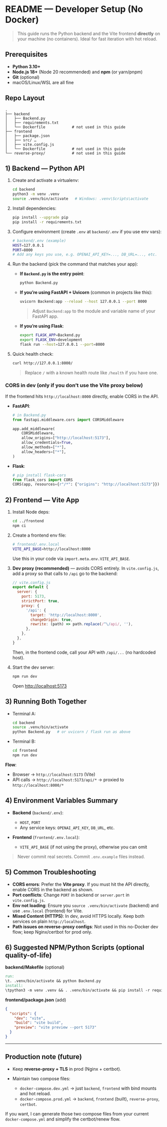 # README — Developer Setup (No Docker)

> This guide runs the Python backend and the Vite frontend **directly** on your machine (no containers). Ideal for fast iteration with hot reload.

## Prerequisites

* **Python 3.10+**
* **Node.js 18+** (Node 20 recommended) and **npm** (or yarn/pnpm)
* **Git** (optional)
* macOS/Linux/WSL are all fine

## Repo Layout

```
.
├── backend
│   ├── Backend.py
│   ├── requirements.txt
│   └── Dockerfile            # not used in this guide
├── frontend
│   ├── package.json
│   ├── src/ …
│   ├── vite.config.js
│   └── Dockerfile            # not used in this guide
└── reverse-proxy/            # not used in this guide
```

## 1) Backend — Python API

1. Create and activate a virtualenv:

   ```bash
   cd backend
   python3 -m venv .venv
   source .venv/bin/activate   # Windows: .venv\Scripts\activate
   ```

2. Install dependencies:

   ```bash
   pip install --upgrade pip
   pip install -r requirements.txt
   ```

3. Configure environment (create `.env` at `backend/.env` if you use env vars):

   ```bash
   # backend/.env (example)
   HOST=127.0.0.1
   PORT=8000
   # Add any keys you use, e.g. OPENAI_API_KEY=..., DB_URL=..., etc.
   ```

4. Run the backend (pick the command that matches your app):

   * **If `Backend.py` is the entry point**:

     ```bash
     python Backend.py
     ```

   * **If you’re using FastAPI + Uvicorn** (common in projects like this):

     ```bash
     uvicorn Backend:app --reload --host 127.0.0.1 --port 8000
     ```

     > Adjust `Backend:app` to the module and variable name of your FastAPI app.

   * **If you’re using Flask**:

     ```bash
     export FLASK_APP=Backend.py
     export FLASK_ENV=development
     flask run --host=127.0.0.1 --port=8000
     ```

5. Quick health check:

   ```bash
   curl http://127.0.0.1:8000/
   ```

   > Replace `/` with a known health route like `/health` if you have one.

### CORS in dev (only if you **don’t** use the Vite proxy below)

If the frontend hits `http://localhost:8000` directly, enable CORS in the API.

* **FastAPI**:

  ```python
  # in Backend.py
  from fastapi.middleware.cors import CORSMiddleware

  app.add_middleware(
      CORSMiddleware,
      allow_origins=["http://localhost:5173"],
      allow_credentials=True,
      allow_methods=["*"],
      allow_headers=["*"],
  )
  ```
* **Flask**:

  ```python
  # pip install flask-cors
  from flask_cors import CORS
  CORS(app, resources={r"/*": {"origins": "http://localhost:5173"}})
  ```

## 2) Frontend — Vite App

1. Install Node deps:

   ```bash
   cd ../frontend
   npm ci
   ```

2. Create a frontend env file:

   ```bash
   # frontend/.env.local
   VITE_API_BASE=http://localhost:8000
   ```

   Use this in your code via `import.meta.env.VITE_API_BASE`.

3. **Dev proxy (recommended)** — avoids CORS entirely.
   In `vite.config.js`, add a proxy so that calls to `/api` go to the backend:

   ```js
   // vite.config.js
   export default {
     server: {
       port: 5173,
       strictPort: true,
       proxy: {
         '/api': {
           target: 'http://localhost:8000',
           changeOrigin: true,
           rewrite: (path) => path.replace(/^\/api/, ''),
         },
       },
     },
   }
   ```

   Then, in the frontend code, call your API with `/api/...` (no hardcoded host).

4. Start the dev server:

   ```bash
   npm run dev
   ```

   Open [http://localhost:5173](http://localhost:5173)

## 3) Running Both Together

* Terminal A:

  ```bash
  cd backend
  source .venv/bin/activate
  python Backend.py   # or uvicorn / flask run as above
  ```
* Terminal B:

  ```bash
  cd frontend
  npm run dev
  ```

**Flow**:

* Browser → `http://localhost:5173` (Vite)
* API calls → `http://localhost:5173/api/*` → proxied to `http://localhost:8000/*`

## 4) Environment Variables Summary

* **Backend** (`backend/.env`):

  * `HOST`, `PORT`
  * Any service keys: `OPENAI_API_KEY`, `DB_URL`, etc.
* **Frontend** (`frontend/.env.local`):

  * `VITE_API_BASE` (if not using the proxy), otherwise you can omit

> Never commit real secrets. Commit `.env.example` files instead.

## 5) Common Troubleshooting

* **CORS errors**: Prefer the **Vite proxy**. If you must hit the API directly, enable CORS in the backend as shown.
* **Port conflicts**: Change `PORT` in backend or `server.port` in `vite.config.js`.
* **Env not loading**: Ensure you `source .venv/bin/activate` (backend) and use `.env.local` (frontend) for Vite.
* **Mixed Content (HTTPS)**: In dev, avoid HTTPS locally. Keep both services on plain `http://localhost`.
* **Path issues on reverse-proxy configs**: Not used in this no-Docker dev flow; keep Nginx/certbot for prod only.

## 6) Suggested NPM/Python Scripts (optional quality-of-life)

**backend/Makefile** (optional)

```makefile
run:
\t. .venv/bin/activate && python Backend.py
install:
\tpython3 -m venv .venv && . .venv/bin/activate && pip install -r requirements.txt
```

**frontend/package.json** (add)

```json
{
  "scripts": {
    "dev": "vite",
    "build": "vite build",
    "preview": "vite preview --port 5173"
  }
}
```

---

## Production note (future)

* Keep **reverse-proxy + TLS** in prod (Nginx + certbot).
* Maintain two compose files:

  * `docker-compose.dev.yml` → just `backend`, `frontend` with bind mounts and hot reload.
  * `docker-compose.prod.yml` → `backend`, `frontend` (built), `reverse-proxy`, `certbot`.

If you want, I can generate those two compose files from your current `docker-compose.yml` and simplify the certbot/renew flow.

